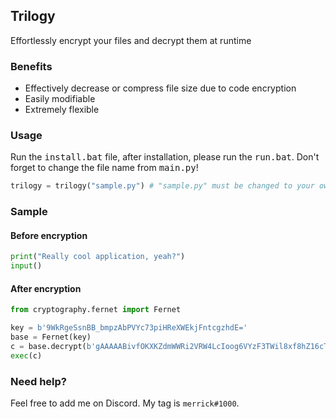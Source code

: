 ## Trilogy
Effortlessly encrypt your files and decrypt them at runtime
### Benefits
- Effectively decrease or compress file size due to code encryption
- Easily modifiable
- Extremely flexible

### Usage
Run the <kbd>install.bat</kbd> file, after installation, please run the <kbd>run.bat</kbd>. Don't forget to change the file name from <kbd>main.py</kbd>! 
```py
trilogy = trilogy("sample.py") # "sample.py" must be changed to your own file name, or just copy and paste your code to asmeple.py!
```

### Sample
#### Before encryption
```py
print("Really cool application, yeah?")
input()
```
#### After encryption
```py
from cryptography.fernet import Fernet

key = b'9WkRgeSsnBB_bmpzAbPVYc73piHReXWEkjFntcgzhdE='
base = Fernet(key)
c = base.decrypt(b'gAAAAABivfOKXKZdmWWRi2VRW4LcIoog6VYzF3TWil8xf8hZ16cTniAcSegq1_M3asAwHqdilcTs_0QT7ILlsB47yaOsuVIi-Rd5c2beqJgLAdG-gEo3DqTaTUn2yistkHyEJGeoK_OUFnk3UUyq8EO1xxDWWccBPw==')
exec(c)
```
### Need help?
Feel free to add me on Discord. My tag is `merrick#1000`.
